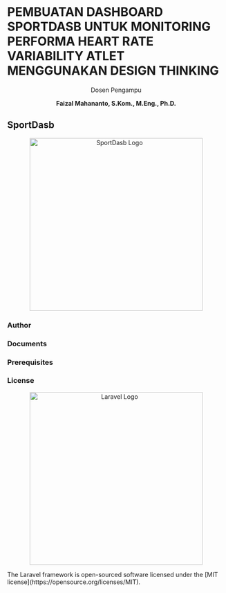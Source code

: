 # PEMBUATAN DASHBOARD SPORTDASB UNTUK MONITORING PERFORMA HEART RATE VARIABILITY ATLET MENGGUNAKAN DESIGN THINKING

<p align="center">Dosen Pengampu</p> 
<p align="center"><b>Faizal Mahananto, S.Kom., M.Eng., Ph.D.</b></p>

## SportDasb
<p align="center"><img src="https://i.imgur.com/tRsQjry.png" width="400" alt="SportDasb Logo"></a></p>

### Author

### Documents

### Prerequisites

### License
<p align="center"><img src="https://raw.githubusercontent.com/laravel/art/master/logo-lockup/5%20SVG/2%20CMYK/1%20Full%20Color/laravel-logolockup-cmyk-red.svg" width="400" alt="Laravel Logo"></a></p>
The Laravel framework is open-sourced software licensed under the [MIT license](https://opensource.org/licenses/MIT).
